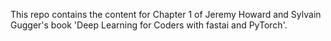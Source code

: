 This repo contains the content for Chapter 1 of Jeremy Howard and Sylvain Gugger's book 'Deep Learning 
for Coders with fastai and PyTorch'. 
